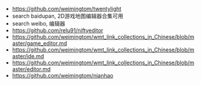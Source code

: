 * https://github.com/weimingtom/twentylight  
* search baidupan, 2D游戏地图编辑器合集可用  
* search weibo, 编辑器  
* https://github.com/relu91/niftyeditor  
* https://github.com/weimingtom/wmt_link_collections_in_Chinese/blob/master/game_editor.md  
* https://github.com/weimingtom/wmt_link_collections_in_Chinese/blob/master/ide.md  
* https://github.com/weimingtom/wmt_link_collections_in_Chinese/blob/master/editor.md  
* https://github.com/weimingtom/nianhao  
